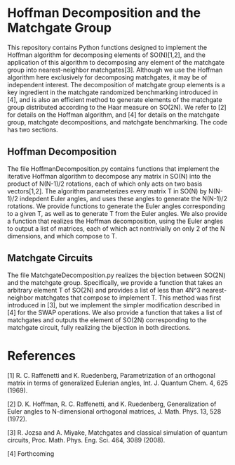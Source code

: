 # Hoffman Decomposition and the Matchgate Group
This repository contains Python functions designed to implement the Hoffman algorithm for decomposing elements of SO(N)[1,2], and the application of this algorithm to decomposing any element of the matchgate group into nearest-neighbor matchgates[3]. Although we use the Hoffman algorithm here exclusively for decomposing matchgates, it may be of independent interest. The decomposition of matchgate group elements is a key ingredient in the matchgate randomized benchmarking introduced in [4], and is also an efficient method to generate elements of the matchgate group distributed according to the Haar measure on SO(2N). We refer to [2] for details on the Hoffman algorithm, and [4] for details on the matchgate group, matchgate decompositions, and matchgate benchmarking. The code has two sections.

## Hoffman Decomposition
The file HoffmanDecomposition.py contains functions that implement the iterative Hoffman algorithm to decompose any matrix in SO(N) into the product of N(N-1)/2 rotations, each of which only acts on two basis vectors[1,2]. The algorithm parameterizes every matrix T in SO(N) by N(N-1)/2 indepdent Euler angles, and uses these angles to generate the N(N-1)/2 rotations. We provide functions to generate the Euler angles corresponding to a given T, as well as to generate T from the Euler angles. We also provide a function that realizes the Hoffman decomposition, using the Euler angles to output a list of matrices, each of which act nontrivially on only 2 of the N dimensions, and which compose to T.

## Matchgate Circuits
The file MatchgateDecomposition.py realizes the bijection between SO(2N) and the matchgate group. Specifically, we provide a function that takes an arbitrary element T of SO(2N) and provides a list of less than 4N^3 nearest-neighbor matchgates that compose to implement T. This method was first introduced in [3], but we implement the simpler modification described in [4] for the SWAP operations. We also provide a function that takes a list of matchgates and outputs the element of SO(2N) corresponding to the matchgate circuit, fully realizing the bijection in both directions.

# References
[1] R. C. Raffenetti and K. Ruedenberg, Parametrization of an orthogonal matrix in terms of generalized Eulerian angles, Int. J. Quantum Chem. 4, 625 (1969).

[2] D. K. Hoffman, R. C. Raffenetti, and K. Ruedenberg, Generalization of Euler angles to N-dimensional orthogonal matrices, J. Math. Phys. 13, 528 (1972).

[3] R. Jozsa and A. Miyake, Matchgates and classical simulation of quantum circuits, Proc. Math. Phys. Eng. Sci. 464, 3089 (2008).

[4] Forthcoming
